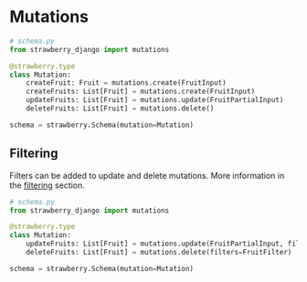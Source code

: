 # Mutations

```python
# schema.py
from strawberry_django import mutations

@strawberry.type
class Mutation:
    createFruit: Fruit = mutations.create(FruitInput)
    createFruits: List[Fruit] = mutations.create(FruitInput)
    updateFruits: List[Fruit] = mutations.update(FruitPartialInput)
    deleteFruits: List[Fruit] = mutations.delete()

schema = strawberry.Schema(mutation=Mutation)
```

## Filtering

Filters can be added to update and delete mutations. More information in the [filtering](filters.md) section.

```python
# schema.py
from strawberry_django import mutations

@strawberry.type
class Mutation:
    updateFruits: List[Fruit] = mutations.update(FruitPartialInput, filters=FruitFilter)
    deleteFruits: List[Fruit] = mutations.delete(filters=FruitFilter)

schema = strawberry.Schema(mutation=Mutation)
```
